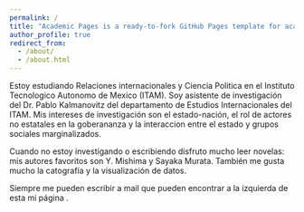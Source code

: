 ```yaml
---
permalink: /
title: "Academic Pages is a ready-to-fork GitHub Pages template for academic personal websites"
author_profile: true
redirect_from: 
  - /about/
  - /about.html
---
```




Estoy estudiando Relaciones internacionales y Ciencia Politica en el Instituto Tecnologico Autonomo de Mexico (ITAM). Soy asistente de investigación del Dr. Pablo Kalmanovitz del departamento de Estudios Internacionales del ITAM. Mis intereses de investigación son el estado-nación, el rol de actores no estatales en la goberananza y la interaccion entre el estado y grupos sociales marginalizados.

Cuando no estoy investigando o escribiendo disfruto mucho leer novelas: mis autores favoritos son Y. Mishima y Sayaka Murata. También me gusta mucho la catografía y la visualización de datos.

Siempre me pueden escribir a mail que pueden encontrar a la izquierda de esta mi página .
